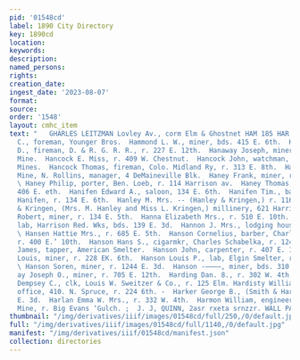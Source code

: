 ```yaml
---
pid: '01548cd'
label: 1890 City Directory
key: 1890cd
location: 
keywords: 
description: 
named_persons: 
rights: 
creation_date: 
ingest_date: '2023-08-07'
format: 
source: 
order: '1548'
layout: cmhc_item
text: "   GHARLES LEITZMAN Lovley Av., corm Elm & Ghostnet HAM 185 HAR  Hammond Charles
  C., foreman, Younger Bros.  Hammond L. W., miner, bds. 415 E. 6th.  Hammond Reuben
  D., fireman, D. & R. G. R. R., r. 227 E. 12th.  Hanaway Joseph, miner, Chrysolite
  Mine.  Hancock E. Miss, r. 409 W. Chestnut.  Hancock John, watchman, A. Y. and Minnie
  Mines.  Hancock Thomas, fireman, Colo. Midland Ry, r. 313 E. 8th.  Hancock W.S.
  Mine, N. Rollins, manager, 4 DeMaineville Blk.  Haney Frank, miner, r. 406 E. 6th.
  \ Haney Philip, porter, Ben. Loeb, r. 114 Harrison av.  Haney Thomas, miner, r.
  406 E. eth.  Hanifen Edward A., saloon, 134 E. 6th.  Hanifen Tim., barkp r, E. A.
  Hanifen, r. 134 E. 6th.  Hanley M. Mrs. -- (Hanley & Kringen,) r. 116 W. 6th.  Hanley
  & Kringen, (Mrs. M. Hanley and Miss L. Kringen,) millinery, 621 Harrison av.  Hanlon
  Robert, miner, r. 134 E. 5th.  Hanna Elizabeth Mrs., r. 510 E. 10th.  Hannigan John,
  lab, Harrison Red. Wks, bds. 139 E. 3d.  Hannon J. Mrs., lodging house, 212 W. 2d.
  \ Hansen Hattie Mrs., r. 685 E. 5th.  Hanson Cornelius, barber, Charles E. Goodfriend,
  r. 400 E.’ 10th.  Hanson Hans S., cigarmkr, Charles Schabelka, r. 1244 E. 3d.  Hanson
  James, tapper, American Smelter.  Hanson John, carpenter, r. 407 E. 10th.  Hanson
  Louis, miner, r. 228 EK. 6th.  Hanson Louis P., lab, Elgin Smelter, r. 400 E. 10th.
  \ Hanson Soren, miner, r. 1244 E. 3d.  Hanson -————, miner, bds. 310 E. 6th.  Hanw
  ay Joseph O., miner, r. 705 E. 12th.  Harding Dan. 8., r. 302 W. 4th. Harding 1
  Dempsey C., clk, Louis W. Sweitzer & Co., r. 125 Elm. Hardisty William B. M., policy
  office, 410. N. Spruce, r. 224 6th. -  Harker George B., (Smith & Harker,) r. 409
  E. 3d.  Harlan Emma W. Mrs., r. 332 W. 4th.  Harmon William, engineer, Chrysolite
  Mine, r. Big Evans ‘Gulch. ;  J. J, QUINN, 2asr rxeta srnzzr. WALL PAPER    "
thumbnail: "/img/derivatives/iiif/images/01548cd/full/250,/0/default.jpg"
full: "/img/derivatives/iiif/images/01548cd/full/1140,/0/default.jpg"
manifest: "/img/derivatives/iiif/01548cd/manifest.json"
collection: directories
---
```

